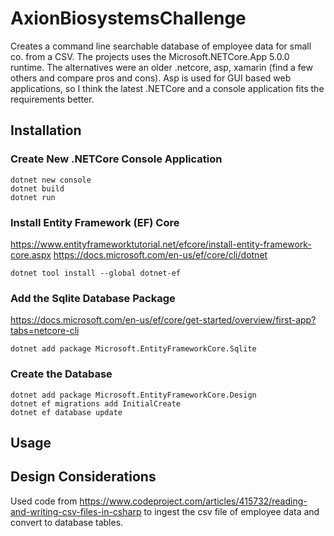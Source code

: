 # AxionBiosystemsChallenge
Creates a command line searchable database of employee data for small co. from a CSV.  The projects uses the Microsoft.NETCore.App 5.0.0 runtime. The alternatives were an older .netcore, asp, xamarin (find a few others and compare pros and cons).  Asp is used for GUI based web applications, so I think the latest .NETCore and a console application fits the requirements better.

## Installation

### Create New .NETCore Console Application
```
dotnet new console
dotnet build
dotnet run
```

### Install Entity Framework (EF) Core
https://www.entityframeworktutorial.net/efcore/install-entity-framework-core.aspx
https://docs.microsoft.com/en-us/ef/core/cli/dotnet

```
dotnet tool install --global dotnet-ef
```

### Add the Sqlite Database Package
https://docs.microsoft.com/en-us/ef/core/get-started/overview/first-app?tabs=netcore-cli
```
dotnet add package Microsoft.EntityFrameworkCore.Sqlite
```

### Create the Database
```
dotnet add package Microsoft.EntityFrameworkCore.Design
dotnet ef migrations add InitialCreate
dotnet ef database update
```

## Usage

## Design Considerations

Used code from https://www.codeproject.com/articles/415732/reading-and-writing-csv-files-in-csharp
to ingest the csv file of employee data and convert to database tables.